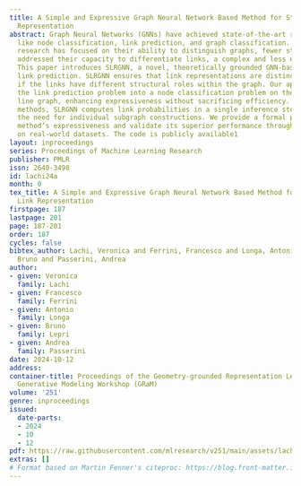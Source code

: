 ```yaml
---
title: A Simple and Expressive Graph Neural Network Based Method for Structural Link
  Representation
abstract: Graph Neural Networks (GNNs) have achieved state-of-the-art results in tasks
  like node classification, link prediction, and graph classification. While much
  research has focused on their ability to distinguish graphs, fewer studies have
  addressed their capacity to differentiate links, a complex and less explored area.
  This paper introduces SLRGNN, a novel, theoretically grounded GNN-based method for
  link prediction. SLRGNN ensures that link representations are distinct if and only
  if the links have different structural roles within the graph. Our approach transforms
  the link prediction problem into a node classification problem on the corresponding
  line graph, enhancing expressiveness without sacrificing efficiency. Unlike existing
  methods, SLRGNN computes link probabilities in a single inference step, avoiding
  the need for individual subgraph constructions. We provide a formal proof of our
  method’s expressiveness and validate its superior performance through experiments
  on real-world datasets. The code is publicly available1
layout: inproceedings
series: Proceedings of Machine Learning Research
publisher: PMLR
issn: 2640-3498
id: lachi24a
month: 0
tex_title: A Simple and Expressive Graph Neural Network Based Method for Structural
  Link Representation
firstpage: 187
lastpage: 201
page: 187-201
order: 187
cycles: false
bibtex_author: Lachi, Veronica and Ferrini, Francesco and Longa, Antonio and Lepri,
  Bruno and Passerini, Andrea
author:
- given: Veronica
  family: Lachi
- given: Francesco
  family: Ferrini
- given: Antonio
  family: Longa
- given: Bruno
  family: Lepri
- given: Andrea
  family: Passerini
date: 2024-10-12
address:
container-title: Proceedings of the Geometry-grounded Representation Learning and
  Generative Modeling Workshop (GRaM)
volume: '251'
genre: inproceedings
issued:
  date-parts:
  - 2024
  - 10
  - 12
pdf: https://raw.githubusercontent.com/mlresearch/v251/main/assets/lachi24a/lachi24a.pdf
extras: []
# Format based on Martin Fenner's citeproc: https://blog.front-matter.io/posts/citeproc-yaml-for-bibliographies/
---
```

